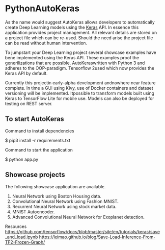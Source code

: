 # PythonAutoKeras

As the name would suggest AutoKeras allows developers to automatically create Deep Learning models using the [Keras](https://keras.io/) API. In essence this application provides project management. All relevant details are stored on a project file which can be re-used. Should the need arise the project file can be read without human intervention.

To jumpstart your Deep Learning project several showcase examples have bene implemented using the Keras API. These examples proof the generilizations that are possible. AutoKeraswritten with Python 3 and adheres to the OOP-paradigm. Tensorflow 2used which now provides the Keras API by default.

Currently this projectin early-alpha development andnowhere near feature complete. In time a GUI using Kivy, use of Docker containers and dataset versioning will be implemented. Itpossible to transform models built using Keras to TensorFlow Lite for mobile use. Models can also be deployed for testing on REST server.

## To start AutoKeras

Command to install dependencies

$ pip3 install -r requirements.txt

Command to start the application

$ python app.py

## Showcase projects

The following showcase application are available.

1. Neural Network using Boston Housing data.
2. Convolutional Neural Network using Fashion MNIST.
3. Recurrent Neural Network using stock market data.
4. MNIST Autoencoder.
5. Advanced Convolutional Neural Network for Exoplanet detection.



Resources
https://github.com/tensorflow/docs/blob/master/site/en/tutorials/keras/save_and_load.ipynb
https://leimao.github.io/blog/Save-Load-Inference-From-TF2-Frozen-Graph/